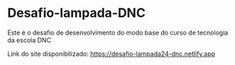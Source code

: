 # Desafio-lampada-DNC
Este é o desafio de desenvolvimento do modo base do curso de tecnologia da escola DNC 

Link do site disponibilizado: https://desafio-lampada24-dnc.netlify.app
